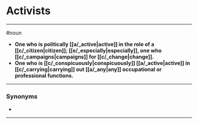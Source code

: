 # Activists
---
#noun
- **One who is politically [[a/_active|active]] in the role of a [[c/_citizen|citizen]]; [[e/_especially|especially]], one who [[c/_campaigns|campaigns]] for [[c/_change|change]].**
- **One who is [[c/_conspicuously|conspicuously]] [[a/_active|active]] in [[c/_carrying|carrying]] out [[a/_any|any]] occupational or professional functions.**
---
### Synonyms
- 
---
